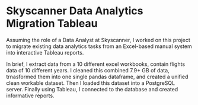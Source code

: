 # Skyscanner Data Analytics Migration Tableau

Assuming the role of a Data Analyst at Skyscanner, I worked on this project to migrate existing data analytics tasks from an Excel-based manual system into interactive Tableau reports. 

In brief, I extract data from a 10 different excel workbooks, contain flights data of 10 different years. I cleaned this combined 7.9+ GB of data, trnasformed them into one single pandas dataframe, and created a unified clean workable dataset. Then I loaded this dataset into a PostgreSQL server. Finally using Tableau, I connected to the database and created informative reports.    
